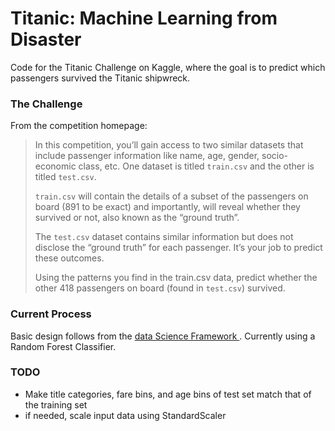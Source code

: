 # Titanic: Machine Learning from Disaster
Code for the Titanic Challenge on Kaggle, where the goal is to predict which passengers survived the Titanic shipwreck.


### The Challenge
From the competition homepage:

> In this competition, you’ll gain access to two similar datasets that include passenger information like name, age, gender, socio-economic class, etc. One dataset is titled `train.csv` and the other is titled `test.csv`.
>
> `train.csv` will contain the details of a subset of the passengers on board (891 to be exact) and importantly, will reveal whether they survived or not, also known as the “ground truth”.
>
> The `test.csv` dataset contains similar information but does not disclose the “ground truth” for each passenger. It’s your job to predict these outcomes.
>
> Using the patterns you find in the train.csv data, predict whether the other 418 passengers on board (found in `test.csv`) survived.


### Current Process
Basic design follows from the [data Science Framework ](https://github.com/raghavrajmittal/helpful/blob/master/data-science.md). Currently using a Random Forest Classifier.


### TODO
 - Make title categories, fare bins, and age bins of test set match that of the training set
 - if needed, scale input data using StandardScaler
